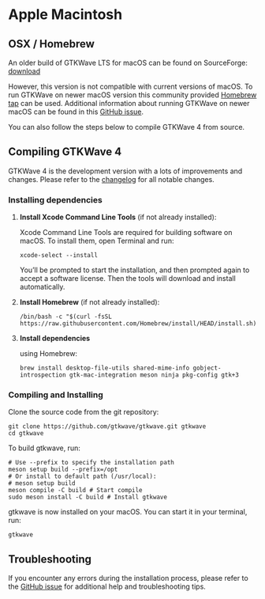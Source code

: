 # Apple Macintosh

## OSX / Homebrew

An older build of GTKWave LTS for macOS can be found on SourceForge:
[download](https://gtkwave.sourceforge.net/gtkwave.zip)

However, this version is not compatible with current versions of macOS.
To run GTKWave on newer macOS version this community provided
[Homebrew tap](https://github.com/randomplum/homebrew-gtkwave) can be used.
Additional information about running GTKWave on newer macOS
can be found in this [GitHub issue](https://github.com/gtkwave/gtkwave/issues/250).

You can also follow the steps below to compile GTKWave 4 from source.

## Compiling GTKWave 4

GTKWave 4 is the development version with a lots of
improvements and changes. Please refer to the
[changelog](https://github.com/gtkwave/gtkwave/blob/master/CHANGELOG.md)
for all notable changes.

### Installing dependencies

1. **Install Xcode Command Line Tools** (if not already installed):

    Xcode Command Line Tools are required for building software on macOS. To install them, open Terminal and run:

    ```shell
    xcode-select --install
    ```

    You’ll be prompted to start the installation, and then prompted again to accept a software license. Then the tools will download and install automatically.

2. **Install Homebrew** (if not already installed):

    ```shell
    /bin/bash -c "$(curl -fsSL https://raw.githubusercontent.com/Homebrew/install/HEAD/install.sh)"
    ```

3. **Install dependencies** 

    using Homebrew:

    ```shell
    brew install desktop-file-utils shared-mime-info gobject-introspection gtk-mac-integration meson ninja pkg-config gtk+3
    ```

### Compiling and Installing

Clone the source code from the git repository:

```shell
git clone https://github.com/gtkwave/gtkwave.git gtkwave
cd gtkwave
```

To build gtkwave, run:

```shell
# Use --prefix to specify the installation path
meson setup build --prefix=/opt
# Or install to default path (/usr/local):
# meson setup build
meson compile -C build # Start compile
sudo meson install -C build # Install gtkwave
```

gtkwave is now installed on your macOS. You can start it in your terminal, run:

```shell
gtkwave
```

## Troubleshooting

If you encounter any errors during the installation process, please refer to the [GitHub issue](https://github.com/gtkwave/gtkwave/issues) for additional help and troubleshooting tips.
